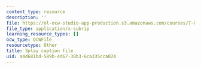```yaml
---
content_type: resource
description: ''
file: https://ol-ocw-studio-app-production.s3.amazonaws.com/courses/7-016-introductory-biology-fall-2018/a4d681bd589b4d6730b36ca335cca024_68KXOYTc1mk.srt
file_type: application/x-subrip
learning_resource_types: []
ocw_type: OCWFile
resourcetype: Other
title: 3play caption file
uid: a4d681bd-589b-4d67-30b3-6ca335cca024
---
```

